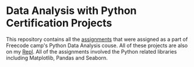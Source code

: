 # Data Analysis with Python Certification Projects

This repository contains all the [assignments](https://www.freecodecamp.org/learn/data-analysis-with-python/data-analysis-with-python-projects/mean-variance-standard-deviation-calculator) that were assigned as a part of Freecode camp's Python Data Analysis couse. All of these projects are also on my [Repl](https://repl.it/@taimoorahmed). All of the assignments involved the Python related libraries including Matplotlib, Pandas and Seaborn.
